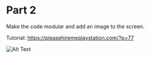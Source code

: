 # Part 2

Make the code modular and add an image to the screen.

Tutorial: https://pleasehiremeplaystation.com/?p=77

![Alt Text](https://i1.wp.com/pleasehiremeplaystation.com/wp-content/uploads/2021/03/phmp-gamedev-Part-2-GIF-compressed.gif?resize=1024%2C546&ssl=1)
